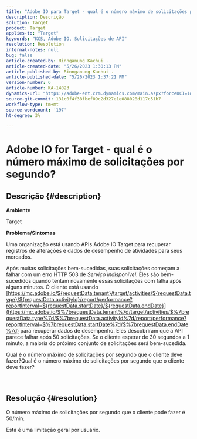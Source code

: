 ```yaml
---
title: "Adobe IO para Target - qual é o número máximo de solicitações por segundo?"
description: Descrição
solution: Target
product: Target
applies-to: "Target"
keywords: "KCS, Adobe IO, Solicitações de API"
resolution: Resolution
internal-notes: null
bug: false
article-created-by: Rinnganung Kachui .
article-created-date: "5/26/2023 1:30:13 PM"
article-published-by: Rinnganung Kachui .
article-published-date: "5/26/2023 1:37:21 PM"
version-number: 6
article-number: KA-14023
dynamics-url: "https://adobe-ent.crm.dynamics.com/main.aspx?forceUCI=1&pagetype=entityrecord&etn=knowledgearticle&id=acc60c6f-c9fb-ed11-8849-6045bd006c82"
source-git-commit: 131c0f4f38fbef09c2d327e1e088028d117c51b7
workflow-type: tm+mt
source-wordcount: '197'
ht-degree: 3%

---
```


# Adobe IO for Target - qual é o número máximo de solicitações por segundo?

## Descrição {#description}


<b>Ambiente</b>

Target



<b>Problema/Sintomas</b>

Uma organização está usando APIs Adobe IO Target para recuperar registros de alterações e dados de desempenho de atividades para seus mercados.

Após muitas solicitações bem-sucedidas, suas solicitações começam a falhar com um erro HTTP 503 de *Serviço indisponível*. Eles são bem-sucedidos quando tentam novamente essas solicitações com falha após alguns minutos. O cliente está usando [https://mc.adobe.io/${requestData.tenant}/target/activities/${requestData.type}/${requestData.activityId}/report/performance?reportInterval=${requestData.startDate}/${requestData.endDate}](https://mc.adobe.io/$%7brequestData.tenant%7d/target/activities/$%7brequestData.type%7d/$%7brequestData.activityId%7d/report/performance?reportInterval=$%7brequestData.startDate%7d/$%7brequestData.endDate%7d) para recuperar dados de desempenho. Eles descobriram que a API parece falhar após 50 solicitações. Se o cliente esperar de 30 segundos a 1 minuto, a maioria do próximo conjunto de solicitações será bem-sucedida.

Qual é o número máximo de solicitações por segundo que o cliente deve fazer?Qual é o número máximo de solicitações por segundo que o cliente deve fazer?
<br><br> <br>

## Resolução {#resolution}


O número máximo de solicitações por segundo que o cliente pode fazer é 50/min.

Esta é uma limitação geral por usuário.

